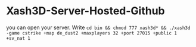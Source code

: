 # Xash3D-Server-Hosted-Github


you can open your server. Write `cd bin && chmod 777 xash3d* && ./xash3d -game cstrike +map de_dust2 +maxplayers 32 +port 27015 +public 1 +sv_nat 1`